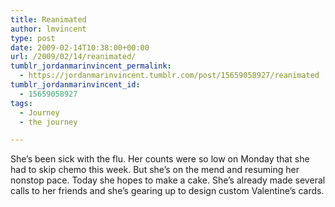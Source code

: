```yaml
---
title: Reanimated
author: lmvincent
type: post
date: 2009-02-14T10:38:00+00:00
url: /2009/02/14/reanimated/
tumblr_jordanmarinvincent_permalink:
  - https://jordanmarinvincent.tumblr.com/post/15659058927/reanimated
tumblr_jordanmarinvincent_id:
  - 15659058927
tags:
  - Journey
  - the journey

---
```

<a href="https://www.flickr.com/photos/larryvincent/3278601761/" title="photo sharing" target="_blank" rel="noopener"><img src="https://farm4.static.flickr.com/3346/3278601761_4e82111f1e_m.jpg" alt="" /></a>She&rsquo;s been sick with the flu. Her counts were so low on Monday that she had to skip chemo this week. But she&rsquo;s on the mend and resuming her nonstop pace. Today she hopes to make a cake. She&rsquo;s already made several calls to her friends and she&rsquo;s gearing up to design custom Valentine&rsquo;s cards.

<div class="blogger-post-footer">
  <img loading="lazy" width="1" height="1" src="https://blogger.googleusercontent.com/tracker/9039099668816362935-224753131485196858?l=jordansjourney2.blogspot.com" alt="" />
</div>
